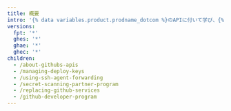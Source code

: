 ```yaml
---
title: 概要
intro: '{% data variables.product.prodname_dotcom %}のAPIに付いて学び、{% ifversion ghes or ghae %}デプロイメントをセキュアにしてください。{% else %}デプロイメントをセキュアにし、{% data variables.product.prodname_dotcom %}の開発者プログラムに参加してください。{% endif %}'
versions:
  fpt: '*'
  ghes: '*'
  ghae: '*'
  ghec: '*'
children:
  - /about-githubs-apis
  - /managing-deploy-keys
  - /using-ssh-agent-forwarding
  - /secret-scanning-partner-program
  - /replacing-github-services
  - /github-developer-program
---
```


